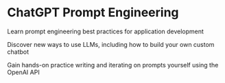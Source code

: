 # ChatGPT Prompt Engineering

Learn prompt engineering best practices for application development

Discover new ways to use LLMs, including how to build your own custom chatbot

Gain hands-on practice writing and iterating on prompts yourself using the OpenAI API
